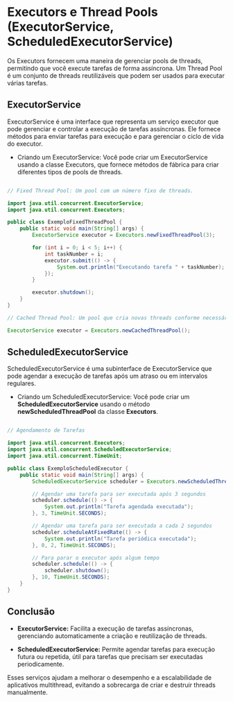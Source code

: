 # Executors e Thread Pools (ExecutorService, ScheduledExecutorService)

Os Executors fornecem uma maneira de gerenciar pools de threads, permitindo que você execute tarefas de forma assíncrona. Um Thread Pool é um conjunto de threads reutilizáveis que podem ser usados para executar várias tarefas.

## ExecutorService

ExecutorService é uma interface que representa um serviço executor que pode gerenciar e controlar a execução de tarefas assíncronas. Ele fornece métodos para enviar tarefas para execução e para gerenciar o ciclo de vida do executor.

- Criando um ExecutorService: Você pode criar um ExecutorService usando a classe Executors, que fornece métodos de fábrica para criar diferentes tipos de pools de threads.

``` Java

// Fixed Thread Pool: Um pool com um número fixo de threads.

import java.util.concurrent.ExecutorService;
import java.util.concurrent.Executors;

public class ExemploFixedThreadPool {
    public static void main(String[] args) {
        ExecutorService executor = Executors.newFixedThreadPool(3);

        for (int i = 0; i < 5; i++) {
            int taskNumber = i;
            executor.submit(() -> {
                System.out.println("Executando tarefa " + taskNumber);
            });
        }

        executor.shutdown();
    }
}

// Cached Thread Pool: Um pool que cria novas threads conforme necessário e reutiliza threads ociosas.

ExecutorService executor = Executors.newCachedThreadPool();

```

## ScheduledExecutorService

ScheduledExecutorService é uma subinterface de ExecutorService que pode agendar a execução de tarefas após um atraso ou em intervalos regulares.

- Criando um ScheduledExecutorService: Você pode criar um **ScheduledExecutorService** usando o método **newScheduledThreadPool** da classe **Executors**.

``` Java

// Agendamento de Tarefas

import java.util.concurrent.Executors;
import java.util.concurrent.ScheduledExecutorService;
import java.util.concurrent.TimeUnit;

public class ExemploScheduledExecutor {
    public static void main(String[] args) {
        ScheduledExecutorService scheduler = Executors.newScheduledThreadPool(1);

        // Agendar uma tarefa para ser executada após 3 segundos
        scheduler.schedule(() -> {
            System.out.println("Tarefa agendada executada");
        }, 3, TimeUnit.SECONDS);

        // Agendar uma tarefa para ser executada a cada 2 segundos
        scheduler.scheduleAtFixedRate(() -> {
            System.out.println("Tarefa periódica executada");
        }, 0, 2, TimeUnit.SECONDS);

        // Para parar o executor após algum tempo
        scheduler.schedule(() -> {
            scheduler.shutdown();
        }, 10, TimeUnit.SECONDS);
    }
}

```

## Conclusão

- **ExecutorService:** Facilita a execução de tarefas assíncronas, gerenciando automaticamente a criação e reutilização de threads.

- **ScheduledExecutorService:** Permite agendar tarefas para execução futura ou repetida, útil para tarefas que precisam ser executadas periodicamente.

Esses serviços ajudam a melhorar o desempenho e a escalabilidade de aplicativos multithread, evitando a sobrecarga de criar e destruir threads manualmente.